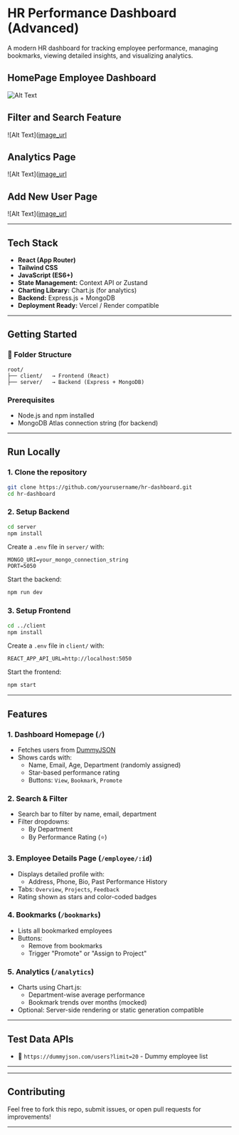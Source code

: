 
#  HR Performance Dashboard (Advanced)

A modern HR dashboard for tracking employee performance, managing bookmarks, viewing detailed insights, and visualizing analytics.

## HomePage Employee Dashboard
![Alt Text](https://res.cloudinary.com/dslnaz9zx/image/upload/v1750796527/Screenshot_2025-06-25_at_1.45.24_AM_w6uwru.png)

## Filter and Search Feature
![Alt Text]([image_url](https://res.cloudinary.com/dslnaz9zx/image/upload/v1750796528/Screenshot_2025-06-25_at_1.46.07_AM_p6fgwy.png)

## Analytics Page
![Alt Text]([image_url](https://res.cloudinary.com/dslnaz9zx/image/upload/v1750796527/Screenshot_2025-06-25_at_1.45.31_AM_jqnkw7.png)

## Add New User Page
![Alt Text]([image_url](https://res.cloudinary.com/dslnaz9zx/image/upload/v1750796528/Screenshot_2025-06-25_at_1.46.16_AM_lxnnb2.png)


---

##  Tech Stack

-  **React (App Router)**
-  **Tailwind CSS**
-  **JavaScript (ES6+)**
-  **State Management:** Context API or Zustand
-  **Charting Library:** Chart.js (for analytics)
-  **Backend:** Express.js + MongoDB
-  **Deployment Ready:** Vercel / Render compatible

---

##  Getting Started

### 📁 Folder Structure

```
root/
├── client/   → Frontend (React)
├── server/   → Backend (Express + MongoDB)
```

###  Prerequisites

- Node.js and npm installed
- MongoDB Atlas connection string (for backend)

---

## Run Locally

### 1. Clone the repository

```bash
git clone https://github.com/yourusername/hr-dashboard.git
cd hr-dashboard
```

### 2. Setup Backend

```bash
cd server
npm install
```

Create a `.env` file in `server/` with:

```
MONGO_URI=your_mongo_connection_string
PORT=5050
```

Start the backend:

```bash
npm run dev
```

### 3. Setup Frontend

```bash
cd ../client
npm install
```

Create a `.env` file in `client/` with:

```
REACT_APP_API_URL=http://localhost:5050
```

Start the frontend:

```bash
npm start
```

---

##  Features

### 1.  Dashboard Homepage (`/`)

- Fetches users from [DummyJSON](https://dummyjson.com/users?limit=20)
- Shows cards with:
  - Name, Email, Age, Department (randomly assigned)
  - Star-based performance rating
  - Buttons: `View`, `Bookmark`, `Promote`

### 2.  Search & Filter

- Search bar to filter by name, email, department
- Filter dropdowns:
  - By Department
  - By Performance Rating (⭐)

### 3.  Employee Details Page (`/employee/:id`)

- Displays detailed profile with:
  - Address, Phone, Bio, Past Performance History
- Tabs: `Overview`, `Projects`, `Feedback`
- Rating shown as stars and color-coded badges

### 4.  Bookmarks (`/bookmarks`)

- Lists all bookmarked employees
- Buttons:
  - Remove from bookmarks
  - Trigger "Promote" or "Assign to Project"

### 5.  Analytics (`/analytics`)

- Charts using Chart.js:
  - Department-wise average performance
  - Bookmark trends over months (mocked)
- Optional: Server-side rendering or static generation compatible

---

##  Test Data APIs

- 🔗 `https://dummyjson.com/users?limit=20` - Dummy employee list

---


---

##  Contributing

Feel free to fork this repo, submit issues, or open pull requests for improvements!

---



